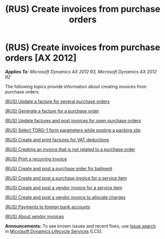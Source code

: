 ﻿---
title: (RUS) Create invoices from purchase orders
TOCTitle: (RUS) Create invoices from purchase orders
ms:assetid: 774bbafa-f723-4a69-99dd-05f1f5de1d8a
ms:mtpsurl: https://technet.microsoft.com/en-us/library/JJ678371(v=AX.60)
ms:contentKeyID: 49387601
ms.date: 04/18/2014
mtps_version: v=AX.60
---

# (RUS) Create invoices from purchase orders [AX 2012]


_**Applies To:** Microsoft Dynamics AX 2012 R3, Microsoft Dynamics AX 2012 R2_

The following topics provide information about creating invoices from purchase orders.

[(RUS) Update a facture for several purchase orders](rus-update-a-facture-for-several-purchase-orders.md)

[(RUS) Generate a facture for a purchase order](rus-generate-a-facture-for-a-purchase-order.md)

[(RUS) Update factures and post invoices for open purchase orders](rus-update-factures-and-post-invoices-for-open-purchase-orders.md)

[(RUS) Select TORG-1 form parameters while posting a packing slip](rus-select-torg-1-form-parameters-while-posting-a-packing-slip.md)

[(RUS) Create and print factures for VAT deductions](rus-create-and-print-factures-for-vat-deductions.md)

[(RUS) Creating an invoice that is not related to a purchase order](rus-creating-an-invoice-that-is-not-related-to-a-purchase-order.md)

[(RUS) Print a recurring invoice](rus-print-a-recurring-invoice.md)

[(RUS) Create and post a purchase order for bailment](rus-create-and-post-a-purchase-order-for-bailment.md)

[(RUS) Create and post a purchase invoice for a service item](rus-create-and-post-a-purchase-invoice-for-a-service-item.md)

[(RUS) Create and post a vendor invoice for a service item](rus-create-and-post-a-vendor-invoice-for-a-service-item.md)

[(RUS) Create and post a vendor invoice to allocate charges](rus-create-and-post-a-vendor-invoice-to-allocate-charges.md)

[(RUS) Payments to foreign bank accounts](rus-payments-to-foreign-bank-accounts.md)

[(RUS) About vendor invoices](rus-about-vendor-invoices.md)

  
**Announcements:** To see known issues and recent fixes, use [Issue search](http://go.microsoft.com/fwlink/?linkid=389258) in [Microsoft Dynamics Lifecycle Services](http://go.microsoft.com/fwlink/?linkid=306505) (LCS).

